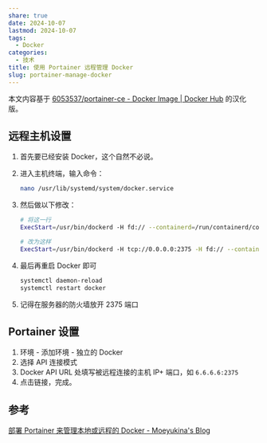 ```yaml
---
share: true
date: 2024-10-07
lastmod: 2024-10-07
tags:
  - Docker
categories:
  - 技术
title: 使用 Portainer 远程管理 Docker
slug: portainer-manage-docker
---
```


本文内容基于 [6053537/portainer-ce - Docker Image | Docker Hub](https://hub.docker.com/r/6053537/portainer-ce) 的汉化版。

## 远程主机设置

1. 首先要已经安装 Docker，这个自然不必说。

2. 进入主机终端，输入命令：

	```bash
	nano /usr/lib/systemd/system/docker.service
	```

3. 然后做以下修改：

	```bash
	# 将这一行
	ExecStart=/usr/bin/dockerd -H fd:// --containerd=/run/containerd/containerd.sock
	
	# 改为这样
	ExecStart=/usr/bin/dockerd -H tcp://0.0.0.0:2375 -H fd:// --containerd=/run/containerd/containerd.sock
	```

4. 最后再重启 Docker 即可

	```bash
	systemctl daemon-reload
	systemctl restart docker
	```

5. 记得在服务器的防火墙放开 2375 端口

## Portainer 设置

1. 环境 - 添加环境 - 独立的 Docker
2. 选择 API 连接模式
3. Docker API URL 处填写被远程连接的主机 IP+ 端口，如 `6.6.6.6:2375`
4. 点击链接，完成。

## 参考

[部署 Portainer 来管理本地或远程的 Docker - Moeyukina's Blog](https://blog.moeyukina.top/index.php/2022/11/02/deploying-portainer-managing-docker/)